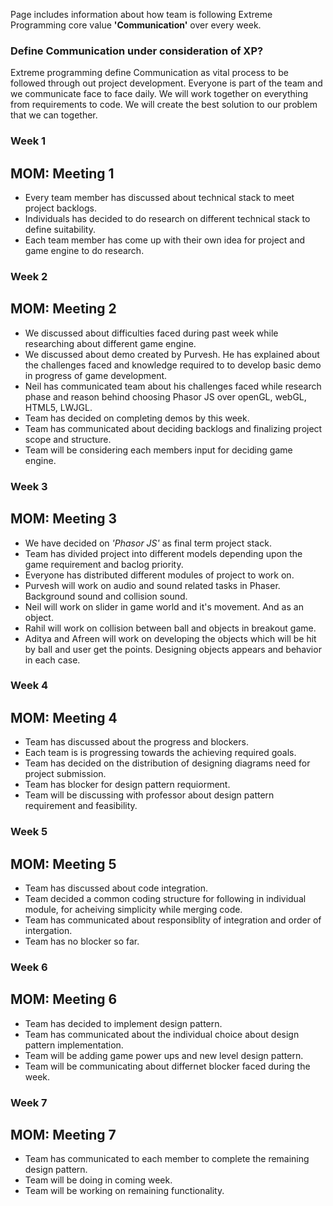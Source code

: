 Page includes information about how team is following Extreme Programming core value **'Communication'** over every week.

### Define Communication under consideration of XP? 

Extreme programming define Communication as vital process to be followed through out project development. Everyone is part of the team and we communicate face to face daily. We will work together on everything from requirements to code. We will create the best solution to our problem that we can together.

### Week 1

## MOM: Meeting 1

* Every team member has discussed about technical stack to meet project backlogs.
* Individuals has decided to do research on different technical stack to define suitability.
* Each team member has come up with their own idea for project and game engine to do research.
 

### Week 2

## MOM: Meeting 2

* We discussed about difficulties faced during past week while researching about different game engine.
* We discussed about demo created by Purvesh. He has explained about the challenges faced and knowledge required to to develop basic demo in progress of game development.
* Neil has communicated team about his challenges faced while research phase and reason behind choosing Phasor JS over openGL, webGL, HTML5, LWJGL.
* Team has decided on completing demos by this week.
* Team has communicated about deciding backlogs and finalizing project scope and structure.
* Team will be considering each members input for deciding game engine.


### Week 3

## MOM: Meeting 3

* We have decided on *'Phasor JS'* as final term project stack.
* Team has divided project into different models depending upon the game requirement and baclog priority.
* Everyone has distributed different modules of project to work on.
* Purvesh will work on audio and sound related tasks in Phaser. Background sound and collision sound.
* Neil will work on slider in game world and it's movement. And as an object.
* Rahil will work on collision between ball and objects in breakout game.
* Aditya and Afreen will work on developing the objects which will be hit by ball and user get the points. Designing objects   appears and behavior in each case.


### Week 4

## MOM: Meeting 4

* Team has discussed about the progress and blockers.
* Each team is is progressing towards the achieving required goals.
* Team has decided on the distribution of designing diagrams need for project submission.
* Team has blocker for design pattern requiorment.
* Team will be discussing with professor about design pattern requirement and feasibility.


### Week 5

## MOM: Meeting 5

* Team has discussed about code integration.
* Team decided a common coding structure for following in individual module, for acheiving simplicity while merging code.
* Team has communicated about responsiblity of integration and order of intergation.
* Team has no blocker so far.


### Week 6

## MOM: Meeting 6

* Team has decided to implement design pattern.
* Team has communicated about the individual choice about design pattern implementation.
* Team will be adding game power ups and new level design pattern.
* Team will be communicating about differnet blocker faced during the week.


### Week 7

## MOM: Meeting 7

* Team has communicated to each member to complete the remaining design pattern.
* Team will be doing in coming week.
* Team will be working on remaining functionality.
